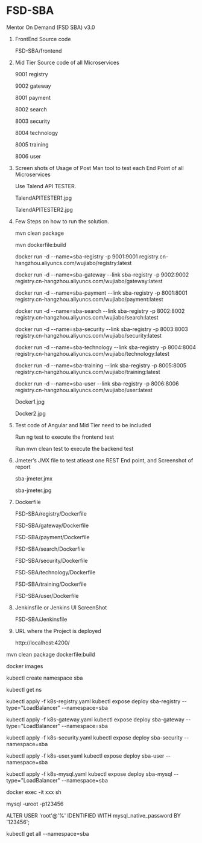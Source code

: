 # FSD-SBA
Mentor On Demand (FSD SBA) v3.0


1. FrontEnd Source code

    FSD-SBA/frontend

2. Mid Tier Source code of all Microservices

    9001    registry

    9002    gateway

    8001    payment

    8002    search

    8003    security

    8004    technology

    8005    training

    8006    user

3. Screen shots of Usage of Post Man tool to test each End Point of all Microservices

    Use Talend API TESTER.
    
    TalendAPITESTER1.jpg
    
    TalendAPITESTER2.jpg
    
4. Few Steps on how to run the solution.

    mvn clean package

    mvn dockerfile:build
    
    docker run -d --name=sba-registry -p 9001:9001 registry.cn-hangzhou.aliyuncs.com/wujiabo/registry:latest
    
    docker run -d --name=sba-gateway --link sba-registry -p 9002:9002 registry.cn-hangzhou.aliyuncs.com/wujiabo/gateway:latest
    
    docker run -d --name=sba-payment --link sba-registry -p 8001:8001 registry.cn-hangzhou.aliyuncs.com/wujiabo/payment:latest
    
    docker run -d --name=sba-search --link sba-registry -p 8002:8002 registry.cn-hangzhou.aliyuncs.com/wujiabo/search:latest
    
    docker run -d --name=sba-security --link sba-registry -p 8003:8003 registry.cn-hangzhou.aliyuncs.com/wujiabo/security:latest
    
    docker run -d --name=sba-technology --link sba-registry -p 8004:8004 registry.cn-hangzhou.aliyuncs.com/wujiabo/technology:latest
    
    docker run -d --name=sba-training --link sba-registry -p 8005:8005 registry.cn-hangzhou.aliyuncs.com/wujiabo/training:latest
    
    docker run -d --name=sba-user --link sba-registry -p 8006:8006 registry.cn-hangzhou.aliyuncs.com/wujiabo/user:latest

    Docker1.jpg
    
    Docker2.jpg

5. Test code of Angular and Mid Tier need to be included

    Run ng test to execute the frontend test
    
    Run mvn clean test to execute the backend test

6. Jmeter’s JMX file to test atleast one REST End point, and Screenshot of report
    
    sba-jmeter.jmx
    
    sba-jmeter.jpg
    
7. Dockerfile

    FSD-SBA/registry/Dockerfile

    FSD-SBA/gateway/Dockerfile

    FSD-SBA/payment/Dockerfile

    FSD-SBA/search/Dockerfile

    FSD-SBA/security/Dockerfile

    FSD-SBA/technology/Dockerfile

    FSD-SBA/training/Dockerfile

    FSD-SBA/user/Dockerfile

8. Jenkinsfile or Jenkins UI ScreenShot

    FSD-SBA/Jenkinsfile

9. URL where the Project is deployed

    http://localhost:4200/



mvn clean package dockerfile:build

docker images

kubectl create namespace sba

kubectl get ns

kubectl apply -f k8s-registry.yaml
kubectl expose deploy sba-registry --type="LoadBalancer" --namespace=sba

kubectl apply -f k8s-gateway.yaml
kubectl expose deploy sba-gateway --type="LoadBalancer" --namespace=sba

kubectl apply -f k8s-security.yaml
kubectl expose deploy sba-security --namespace=sba

kubectl apply -f k8s-user.yaml
kubectl expose deploy sba-user --namespace=sba


kubectl apply -f k8s-mysql.yaml
kubectl expose deploy sba-mysql --type="LoadBalancer" --namespace=sba

docker exec -it xxx sh

mysql -uroot -p123456

ALTER USER 'root'@'%' IDENTIFIED WITH mysql_native_password BY '123456';

kubectl get all --namespace=sba
